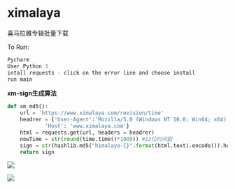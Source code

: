 # ximalaya
喜马拉雅专辑批量下载

To Run: 
```java
Pycharm
User Python 3
intall requests - click on the error line and choose install
run main
```

**xm-sign生成算法**

```python
def xm_md5():
    url = 'https://www.ximalaya.com/revision/time'
    headrer = {'User-Agent':'Mozilla/5.0 (Windows NT 10.0; Win64; x64) AppleWebKit/537.36 (KHTML, like Gecko) Chrome/72.0.3626.96 Safari/537.36',
            'Host': 'www.ximalaya.com'}
    html = requests.get(url, headers = headrer)
    nowTime = str(round(time.time()*1000)) #13位时间戳
    sign = str(hashlib.md5("himalaya-{}".format(html.text).encode()).hexdigest()) + "({})".format(str(round(random.random()*100))) + html.text + "({})".format(str(round(random.random()*100))) + nowTime
    return sign
```

![](https://gitee.com/hkslover/blog_img/raw/master/2020/%E5%BE%AE%E4%BF%A1%E6%88%AA%E5%9B%BE_20200214125951.png)


![](https://gitee.com/hkslover/blog_img/raw/master/%E6%B7%B1%E5%BA%A6%E6%88%AA%E5%9B%BE_%E9%80%89%E6%8B%A9%E5%8C%BA%E5%9F%9F_20191013121609.png)

